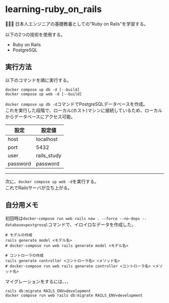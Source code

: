 # learning-ruby_on_rails

🌱🌱🌱 日本人エンジニアの基礎教養としての"Ruby on Rails"を学習する。  

以下の2つの技術を使用する。  

- Ruby on Rails
- PostgreSQL

## 実行方法

以下のコマンドを順に実行する。  

```shell
docker compose up db -d [--build]
docker compose up web -d [--build]
```

`docker compose up db -d`コマンドでPostgreSQLデータベースを作成。  
これを実行した段階で、ローカル(ホスト)マシンに接続しているため、ローカルからデータベースにアクセス可能。  

| 設定 | 設定値 |
| ---- | ---- |
| host | localhost |
| port | 5432 |
| user | rails_study |
| password | password |

---

次に、`docker compose up web -d`を実行する。  
これでRailsサーバが立ち上がる。  

## 自分用メモ

初回時は`docker-compose run web rails new . --force --no-deps --database=postgresql`コマンドで、イロイロなデータを作成した。  

```shell
# モデルの作成
rails generate model <モデル名>
# docker-compose run web rails generate model <モデル名>

# コントローラの作成
rails generate controller <コントローラ名> <メソッド名>
# docker-compose run web rails generate controller <コントローラ名> <メソッド名>
```

マイグレーションをするには、、、  

```shell
rails db:migrate RAILS_ENV=development
docker compose run web rails db:migrate RAILS_ENV=development
```
